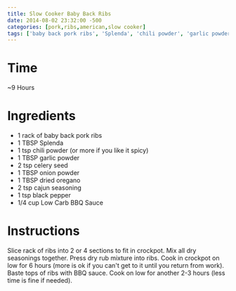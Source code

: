 ```yaml
---
title: Slow Cooker Baby Back Ribs
date: 2014-08-02 23:32:00 -500
categories: [pork,ribs,american,slow cooker]
tags: ['baby back pork ribs', 'Splenda', 'chili powder', 'garlic powder', 'celery seed', 'onion powder', 'dried oregano', 'cajun seasoning', 'black pepper', 'Low Carb BBQ Sauce', 'slice', 'mix', 'press', 'cook', 'baste']
---
```


# Time
\~9 Hours

# Ingredients

-   1 rack of baby back pork ribs
-   1 TBSP Splenda
-   1 tsp chili powder (or more if you like it spicy)
-   1 TBSP garlic powder
-   2 tsp celery seed
-   1 TBSP onion powder
-   1 TBSP dried oregano
-   2 tsp cajun seasoning
-   1 tsp black pepper
-   1/4 cup Low Carb BBQ Sauce

# Instructions

Slice rack of ribs into 2 or 4 sections to fit in crockpot. Mix all dry seasonings together. Press dry rub mixture into ribs. Cook in crockpot on low for 6 hours (more is ok if you can\'t get to it until you return from work). Baste tops of ribs with BBQ sauce. Cook on low for another 2-3 hours (less time is fine if needed).

